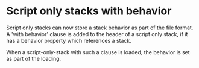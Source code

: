 # Script only stacks with behavior
Script only stacks can now store a stack behavior as part of the file
format. A 'with behavior' clause is added to the header of a script
only stack, if it has a behavior property which references a stack.

When a script-only-stack with such a clause is loaded, the behavior
is set as part of the loading.
